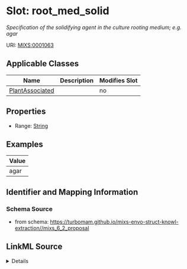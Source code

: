 # Slot: root_med_solid


_Specification of the solidifying agent in the culture rooting medium; e.g. agar_



URI: [MIXS:0001063](https://w3id.org/mixs/0001063)



<!-- no inheritance hierarchy -->




## Applicable Classes

| Name | Description | Modifies Slot |
| --- | --- | --- |
[PlantAssociated](PlantAssociated.md) |  |  no  |







## Properties

* Range: [String](String.md)






## Examples

| Value |
| --- |
| agar |

## Identifier and Mapping Information







### Schema Source


* from schema: https://turbomam.github.io/mixs-envo-struct-knowl-extraction//mixs_6_2_proposal




## LinkML Source

<details>
```yaml
name: root_med_solid
description: Specification of the solidifying agent in the culture rooting medium;
  e.g. agar
title: rooting medium solidifier
examples:
- value: agar
from_schema: https://turbomam.github.io/mixs-envo-struct-knowl-extraction//mixs_6_2_proposal
rank: 1000
slot_uri: MIXS:0001063
multivalued: false
alias: root_med_solid
domain_of:
- PlantAssociated
range: string
required: false
recommended: false

```
</details>